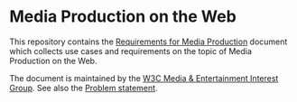# Media Production on the Web

This repository contains the [Requirements for Media Production](https://w3c.github.io/me-media-production/) document which collects use cases and requirements on the topic of Media Production on the Web.

The document is maintained by the [W3C Media &amp; Entertainment Interest Group](https://www.w3.org/2011/webtv/). See also the [Problem statement](https://w3c.github.io/media-and-entertainment/media-production/problem-statement).

